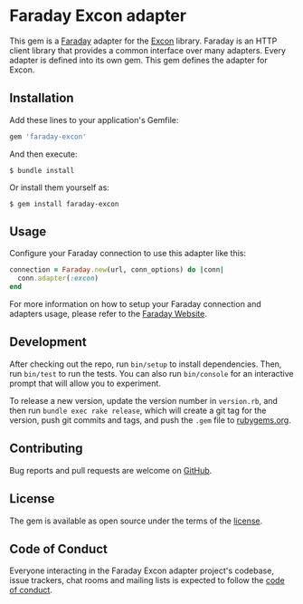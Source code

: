 # Faraday Excon adapter

This gem is a [Faraday][faraday] adapter for the [Excon][excon] library.
Faraday is an HTTP client library that provides a common interface over many adapters.
Every adapter is defined into its own gem. This gem defines the adapter for Excon.

## Installation

Add these lines to your application's Gemfile:

```ruby
gem 'faraday-excon'
```

And then execute:

    $ bundle install

Or install them yourself as:

    $ gem install faraday-excon

## Usage

Configure your Faraday connection to use this adapter like this:

```ruby
connection = Faraday.new(url, conn_options) do |conn|
  conn.adapter(:excon)
end
```

For more information on how to setup your Faraday connection and adapters usage, please refer to the [Faraday Website][faraday-website].

## Development

After checking out the repo, run `bin/setup` to install dependencies. Then, run `bin/test` to run the tests. You can also run `bin/console` for an interactive prompt that will allow you to experiment.

To release a new version, update the version number in `version.rb`, and then run `bundle exec rake release`, which will create a git tag for the version, push git commits and tags, and push the `.gem` file to [rubygems.org](rubygems).

## Contributing

Bug reports and pull requests are welcome on [GitHub][repo].

## License

The gem is available as open source under the terms of the [license][license].

## Code of Conduct

Everyone interacting in the Faraday Excon adapter project's codebase, issue trackers, chat rooms and mailing lists is expected to follow the [code of conduct][code-of-conduct].

[faraday]: https://github.com/lostisland/faraday
[faraday-website]: https://lostisland.github.io/faraday
[excon]: https://github.com/excon/excon
[rubygems]: https://rubygems.org
[repo]: https://github.com/lostisland/faraday-excon
[license]: https://github.com/lostisland/faraday-excon/blob/main/LICENSE.md
[code-of-conduct]: https://github.com/lostisland/faraday-excon/blob/main/CODE_OF_CONDUCT.md
